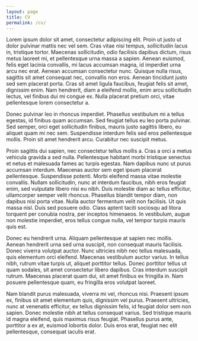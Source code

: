 ```yaml
---
layout: page
title: CV
permalink: /cv/
---
```


Lorem ipsum dolor sit amet, consectetur adipiscing elit. Proin ut justo ut dolor pulvinar mattis nec vel sem. Cras vitae nisi tempus, sollicitudin lacus in, tristique tortor. Maecenas sollicitudin, odio facilisis dapibus dictum, risus metus laoreet mi, et pellentesque urna massa a sapien. Aenean euismod, felis eget lacinia convallis, mi lacus accumsan magna, id imperdiet urna arcu nec erat. Aenean accumsan consectetur nunc. Quisque nulla risus, sagittis sit amet consequat nec, convallis non eros. Aenean tincidunt justo sed sem placerat porta. Cras sit amet ligula faucibus, feugiat felis sit amet, dignissim enim. Nam hendrerit, diam a eleifend mollis, enim arcu sollicitudin lectus, vel finibus dui mi congue ex. Nulla placerat pretium orci, vitae pellentesque lorem consectetur a.

Donec pulvinar leo in rhoncus imperdiet. Phasellus vestibulum mi a tellus egestas, id finibus quam accumsan. Sed feugiat tellus eu leo porta pulvinar. Sed semper, orci eget sollicitudin finibus, mauris justo sagittis libero, eu aliquet quam mi nec sem. Suspendisse interdum felis sed eros pellentesque mollis. Proin sit amet hendrerit arcu. Curabitur nec suscipit metus.

Proin sagittis dui sapien, nec consectetur tellus mollis a. Cras a orci a metus vehicula gravida a sed nulla. Pellentesque habitant morbi tristique senectus et netus et malesuada fames ac turpis egestas. Nam dapibus nunc ut purus accumsan interdum. Maecenas auctor sem eget ipsum placerat pellentesque. Suspendisse potenti. Morbi eleifend massa vitae molestie convallis. Nullam sollicitudin, nunc at interdum faucibus, nibh eros feugiat enim, sed vulputate libero nisi eu nibh. Duis molestie diam ac tellus efficitur, ullamcorper semper velit rhoncus. Phasellus blandit tempor diam, non dapibus nisi porta vitae. Nulla auctor fermentum velit non facilisis. Ut quis massa nisl. Duis sed posuere odio. Class aptent taciti sociosqu ad litora torquent per conubia nostra, per inceptos himenaeos. In vestibulum, augue non molestie imperdiet, eros tellus congue nulla, vel tempor turpis mauris quis est.

Donec eu hendrerit urna. Aliquam pellentesque at sapien nec mollis. Aenean hendrerit urna sed urna suscipit, non consequat mauris facilisis. Donec viverra volutpat auctor. Nunc ultricies nibh nec tellus malesuada, quis elementum orci eleifend. Maecenas vestibulum auctor varius. In tellus nibh, rutrum vitae turpis ut, aliquet porttitor tellus. Donec porttitor tellus ut quam sodales, sit amet consectetur libero dapibus. Cras interdum suscipit rutrum. Maecenas placerat quam dui, sit amet finibus ex fringilla in. Nam posuere pellentesque quam, eu fringilla eros volutpat laoreet.

Nam blandit purus malesuada, viverra mi vel, rhoncus nisi. Praesent ipsum ex, finibus sit amet elementum quis, dignissim vel purus. Praesent ultricies, nunc at venenatis efficitur, ex tellus dignissim felis, id feugiat dolor sem non sapien. Donec molestie nibh at tellus consequat varius. Sed tristique mauris id magna eleifend, quis maximus risus feugiat. Phasellus purus ante, porttitor a ex at, euismod lobortis dolor. Duis eros erat, feugiat nec elit pellentesque, consequat iaculis erat. 
